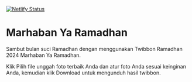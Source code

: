 [![Netlify Status](https://api.netlify.com/api/v1/badges/54577f19-c429-4ee6-878f-a16f6b519ca8/deploy-status)](https://app.netlify.com/sites/ramadhankareem/deploys)

# Marhaban Ya Ramadhan

Sambut bulan suci Ramadhan dengan menggunakan Twibbon Ramadhan 2024 Marhaban Ya Ramadhan.

Klik Pilih file unggah foto terbaik Anda dan atur foto Anda sesuai keinginan Anda, kemudian klik Download untuk mengunduh hasil twibbon.

